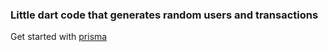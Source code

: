 ### Little dart code that generates random users and transactions  
Get started with [prisma](https://prisma.pub/getting-started/)
